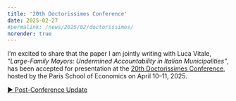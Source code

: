 ```yaml
---
title: '20th Doctorissimes Conference'
date: 2025-02-27
#permalink: /news/2025/02/doctorissimes/
norender: true
---
```


I'm excited to share that the paper I am jointly writing with Luca Vitale, <em>"Large-Family Mayors: Undermined Accountability in Italian Municipalities"</em>, has been accepted for presentation at the <a href="/files/cepr_bocconi.pdf">20th Doctorissimes Conference</a>, hosted by the Paris School of Economics on April 10–11, 2025.

<p>
  <a href="#" class="toggle-postconf" onclick="togglePostConf(this); return false;">▶ Post-Conference Update</a>
</p>
<div class="postconf-text" style="display: none;">
  <p>
    It was a real pleasure to take part to the Doctorissimes Conference! Many thanks to the organizers for putting together such a stimulating event.
  </p>
  <p>
    We're especially grateful to <a href="https://philinew.github.io/">Philine Widmer</a> for her thoughtful and engaging discussion of my paper.
  </p>
  <p>
    <strong>Conference Program:</strong> <a href="/files/doctorissimes_program.pdf">Download PDF</a>
  </p>
  <img src="/files/discussion_photo.jpg" alt="Presenting at Doctorissimes Conference" style="max-width: 100%; border-radius: 8px; margin-top: 1rem;">
</div>

<script>
  function togglePostConf(el) {
    const section = el.parentElement.nextElementSibling;
    const isVisible = section.style.display === "block";
    section.style.display = isVisible ? "none" : "block";
    el.textContent = isVisible ? "▶ Post-Conference Update" : "▼ Post-Conference Update";
  }
</script>